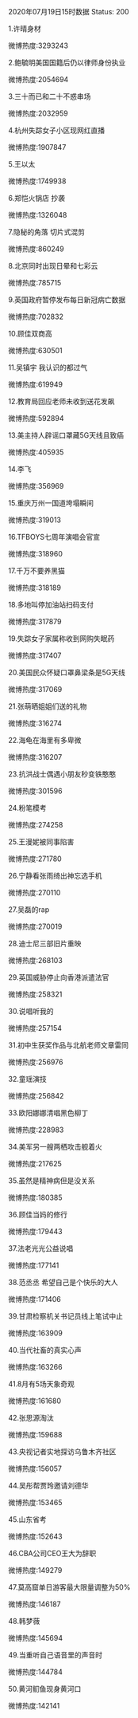 2020年07月19日15时数据
Status: 200

1.许晴身材

微博热度:3293243

2.鲍毓明美国国籍后仍以律师身份执业

微博热度:2054694

3.三十而已和二十不惑串场

微博热度:2032959

4.杭州失踪女子小区现网红直播

微博热度:1907847

5.王以太

微博热度:1749938

6.郑恺火锅店 抄袭

微博热度:1326048

7.隐秘的角落 切片式混剪

微博热度:860249

8.北京同时出现日晕和七彩云

微博热度:785715

9.英国政府暂停发布每日新冠病亡数据

微博热度:702832

10.顾佳双商高

微博热度:630501

11.吴镇宇 我认识的都过气

微博热度:619949

12.教育局回应老师未收到送花发飙

微博热度:592894

13.美主持人辟谣口罩藏5G天线且致癌

微博热度:405935

14.李飞

微博热度:356969

15.重庆万州一国道垮塌瞬间

微博热度:319013

16.TFBOYS七周年演唱会官宣

微博热度:318960

17.千万不要养黑猫

微博热度:318189

18.多地叫停加油站扫码支付

微博热度:317879

19.失踪女子家属称收到网购失眠药

微博热度:317407

20.美国民众怀疑口罩鼻梁条是5G天线

微博热度:317069

21.张萌晒姐姐们送的礼物

微博热度:316274

22.海龟在海里有多卑微

微博热度:316207

23.抗洪战士偶遇小朋友秒变铁憨憨

微博热度:301596

24.粉笔模考

微博热度:274258

25.王漫妮被同事陷害

微博热度:271780

26.宁静看张雨绮出神忘选手机

微博热度:270110

27.吴磊的rap

微博热度:270019

28.迪士尼三部旧片重映

微博热度:268103

29.英国威胁停止向香港派遣法官

微博热度:258321

30.说唱听我的

微博热度:257154

31.初中生获奖作品与北航老师文章雷同

微博热度:256976

32.童瑶演技

微博热度:256842

33.欧阳娜娜清唱黑色柳丁

微博热度:228983

34.美军另一艘两栖攻击舰着火

微博热度:217625

35.虽然是精神病但是没关系

微博热度:180385

36.顾佳当妈的修行

微博热度:179443

37.法老光光公益说唱

微博热度:177141

38.范丞丞 希望自己是个快乐的大人

微博热度:171406

39.甘肃检察机关书记员线上笔试中止

微博热度:163909

40.当代社畜的真实心声

微博热度:163266

41.8月有5场天象奇观

微博热度:161680

42.张思源淘汰

微博热度:159688

43.央视记者实地探访乌鲁木齐社区

微博热度:156057

44.吴彤帮贾玲邀请刘德华

微博热度:153465

45.山东省考

微博热度:152643

46.CBA公司CEO王大为辞职

微博热度:149279

47.莫高窟单日游客最大限量调整为50%

微博热度:146187

48.韩梦薇

微博热度:145694

49.当重听自己语音里的声音时

微博热度:144784

50.黄河鱽鱼现身黄河口

微博热度:142141

